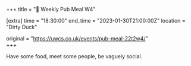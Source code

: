 +++
title = "🍔 Weekly Pub Meal W4"

[extra]
time = "18:30:00"
end_time = "2023-01-30T21:00:00Z"
location = "Dirty Duck"

original = "https://uwcs.co.uk/events/pub-meal-22t2w4/"    
+++

Have some food, meet some people, be vaguely social.
